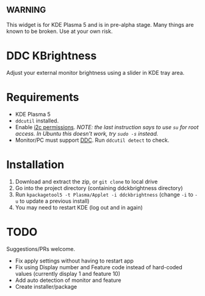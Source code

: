 ## WARNING
This widget is for KDE Plasma 5 and is in pre-alpha stage.  Many things are known to be broken.  Use at your own risk.

# DDC KBrightness
Adjust your external monitor brightness using a slider in KDE tray area.

# Requirements
* KDE Plasma 5
* `ddcutil` installed.
* Enable [i2c permissions](https://lexruee.ch/setting-i2c-permissions-for-non-root-users.html). *NOTE: the last instruction says to use `su` for root access. In Ubuntu this doesn't work, try `sudo -s` instead.*
* Monitor/PC must support [DDC](https://en.wikipedia.org/wiki/Display_Data_Channel). Run `ddcutil detect` to check.

# Installation
1. Download and extract the zip, or `git clone` to local drive
2. Go into the project directory (containing ddckbrightness directory)
3. Run `kpackagetool5 -t Plasma/Applet -i ddckbrightness` (change `-i` to `-u` to update a previous install)
4. You may need to restart KDE (log out and in again)

# TODO
Suggestions/PRs welcome.
* Fix apply settings without having to restart app
* Fix using Display number and Feature code instead of hard-coded values (currently display 1 and feature 10)
* Add auto detection of monitor and feature
* Create installer/package
